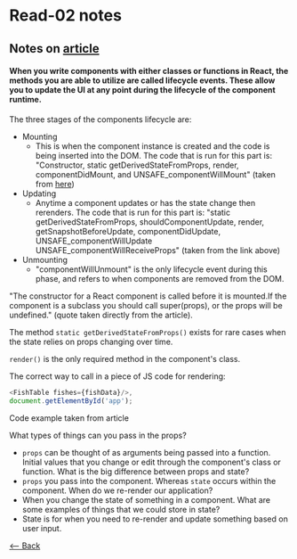 # Read-02 notes

## Notes on [article](https://medium.com/@joshuablankenshipnola/react-component-lifecycle-events-cb77e670a093)

#### When you write components with either classes or functions in React, the methods you are able to utilize are called lifecycle events. These allow you to update the UI at any point during the lifecycle of the component runtime.

The three stages of the components lifecycle are:
- Mounting
  - This is when the component instance is created and the code is being inserted into the DOM. The code that is run for this part is: "Constructor, static getDerivedStateFromProps, render, componentDidMount, and UNSAFE_componentWillMount" (taken from [here](https://medium.com/@joshuablankenshipnola/react-component-lifecycle-events-cb77e670a093))
- Updating
  - Anytime a component updates or has the state change then rerenders. The code that is run for this part is: "static getDerivedStateFromProps, shouldComponentUpdate, render,
  getSnapshotBeforeUpdate, componentDidUpdate, UNSAFE_componentWillUpdate UNSAFE_componentWillReceiveProps" (taken from the link above)
- Unmounting
  - "componentWillUnmount" is the only lifecycle event during this phase, and refers to when components are removed from the DOM.

"The constructor for a React component is called before it is mounted.If the component is a subclass you should call super(props), or the props will be undefined." (quote taken directly from the article).

The method `static getDerivedStateFromProps()` exists for rare cases when the state relies on props changing over time.

`render()` is the only required method in the component's class.

The correct way to call in a piece of JS code for rendering:

``` JavaScript
<FishTable fishes={fishData}/>,
document.getElementById('app');
```

Code example taken from article

What types of things can you pass in the props?
  - `props` can be thought of as arguments being passed into a function. Initial values that you change or edit through the component's class or function.
What is the big difference between props and state?
  - `props` you pass into the component. Whereas `state` occurs within the component.
When do we re-render our application?
  - When you change the state of something in a component.
What are some examples of things that we could store in state?
  - State is for when you need to re-render and update something based on user input.

[<-- Back](ToC.md)